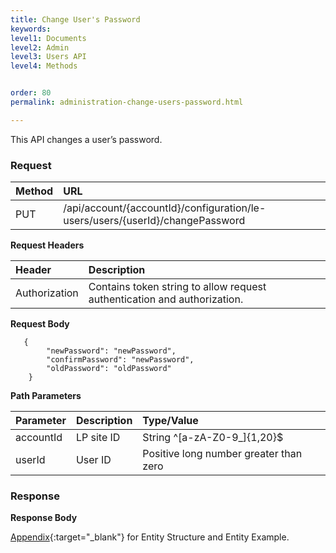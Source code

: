 ```yaml
---
title: Change User's Password
keywords:
level1: Documents
level2: Admin
level3: Users API
level4: Methods


order: 80
permalink: administration-change-users-password.html

---
```


This API changes a user’s password.

### Request

| Method|      URL  |
 |:--------|  :---  |
 |PUT | /api/account/{accountId}/configuration/le-users/users/{userId}/changePassword |

**Request Headers**

 |Header|         Description  |
 |:------ |       :--------  |
 |Authorization  |Contains token string to allow request authentication and authorization.  |

**Request Body**
 
       {
            "newPassword": "newPassword",
            "confirmPassword": "newPassword",
            "oldPassword": "oldPassword"
        }

**Path Parameters**

 |Parameter|  Description|  Type/Value| 
 |:------    |:--------    |:--------|
 |accountId|  LP site ID|   String ^[a-zA-Z0-9_]{1,20}$|
 |userId|  User ID|   Positive long number greater than zero|

### Response

**Response Body**

[Appendix](administration-users-appendix.html){:target="_blank"} for Entity Structure and Entity Example.
